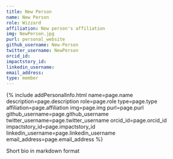 ```yaml
---
title: New Person
name: New Person
role: Wizzard
affiliation: New person's affiliation
img: NewPerson.jpg
purl: personal_website
github_username: New-Person
twitter_username: NewPerson
orcid_id: 
impactstory_id: 
linkedin_username: 
email_address: 
type: member
---
```


<!--DO NOT CHANGE - HTML / LIQUID stuff to render picture and links -->
{% include addPersonalInfo.html name=page.name description=page.description role=page.role type=page.type affiliation=page.affiliation img=page.img purl=page.purl github_username=page.github_username twitter_username=page.twitter_username orcid_id=page.orcid_id impactstory_id=page.impactstory_id linkedin_username=page.linkedin_username email_address=page.email_address %}

<!-- START OF FREE MARKDOWN -->
Short bio in markdown format
